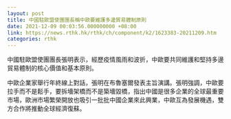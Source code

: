 ```yaml
---
layout: post
title: 中國駐歐盟使團團長稱中歐要維護多邊貿易體制原則
date: 2021-12-09 00:03:56.000000000 +08:00
link: https://news.rthk.hk/rthk/ch/component/k2/1623383-20211209.htm
categories: rthk
---
```


中國駐歐盟使團團長張明表示，經歷疫情風雨和波折，中歐要共同維護和堅持多邊貿易體制的核心價值和基本原則。

中歐企業家舉行年終線上對話，張明在布魯塞爾發表主旨演講。張明強調，中歐要拉手而不是鬆手，要拆墻架橋而不是築墻毀橋，指出中國是很多企業的全球最重要市場，歐洲市場繁榮開放也吸引一批批中國企業來此興業，中歐互為發展機遇，雙方合作將推動全球經濟復蘇。
　　
